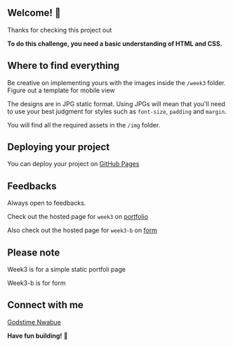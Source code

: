 ## Welcome! 👋

Thanks for checking this project out

**To do this challenge, you need a basic understanding of HTML and CSS.**

## Where to find everything

Be creative on implementing yours with the images inside the `/week3` folder. Figure out a template for mobile view

The designs are in JPG static format. Using JPGs will mean that you'll need to use your best judgment for styles such as `font-size`, `padding` and `margin`. 

You will find all the required assets in the `/img` folder.


## Deploying your project

You can deploy your project on [GitHub Pages](https://pages.github.com/)


## Feedbacks

Always open to feedbacks.

Check out the hosted page for `week3` on [portfolio](https://replit.com/@GodstimeNwabue/simpleportfolio?v=1)

Also check out the hosted page for `week3-b` on [form](https://replit.com/@GodstimeNwabue/Registrationpage?v=1)

## Please note

Week3 is for a simple static portfoli page

Week3-b is for form


## Connect with me

[Godstime Nwabue](https://linktr.ee/godstimenwabue)

**Have fun building!** 🚀

